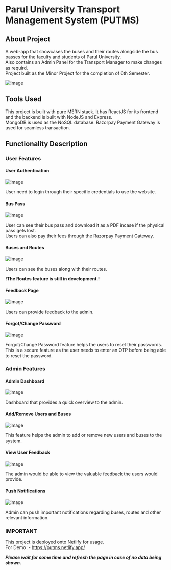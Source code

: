 # Parul University Transport Management System (PUTMS)

## About Project
A web-app that showcases the buses and their routes alongside the bus passes for the faculty and students of Parul University.\
Also contains an Admin Panel for the Transport Manager to make changes as requird.\
Project built as the Minor Project for the completion of 6th Semester.


![image](https://github.com/user-attachments/assets/0c1ddf5a-4c00-4f8a-9b5c-7d9bbe1e05fd)


## Tools Used
This project is built with pure MERN stack. It has ReactJS for its frontend and the backend is built with NodeJS and Express.\
MongoDB is used as the NoSQL database. Razorpay Payment Gateway is used for seamless transaction.

## Functionality Description 

### User Features
#### User Authentication

![image](https://github.com/user-attachments/assets/b4f6f938-d4bb-4ab3-a38e-9f1d65d3fa3c)

User need to login through their specific credentials to use the website. 

#### Bus Pass

![image](https://github.com/user-attachments/assets/671f751b-2b09-4e60-b8ce-96052b3dbcb7)


User can see their bus pass and download it as a PDF incase if the physical pass gets lost.\
Users can also pay their fees through the Razorpay Payment Gateway.

#### Buses and Routes 

![image](https://github.com/user-attachments/assets/d7c0a886-6947-4984-a9a5-7dece63cf271)

Users can see the buses along with their routes.

**!The Routes feature is still in development.!**

#### Feedback Page

![image](https://github.com/user-attachments/assets/15065a8c-fe41-4034-be5f-68a70c3b66a2)

Users can provide feedback to the admin.

#### Forgot/Change Password

![image](https://github.com/user-attachments/assets/5ca53d1b-7492-481e-b34f-3db5bd0d7c0d)

Forgot/Change Password feature helps the users to reset their passwords. This is a secure feature as the user needs to enter an OTP before being able to reset the password.

### Admin Features

#### Admin Dashboard

![image](https://github.com/user-attachments/assets/97bad4a5-9d96-4e96-92ab-4357e30eb839)

Dashboard that provides a quick overview to the admin.

#### Add/Remove Users and Buses

![image](https://github.com/user-attachments/assets/704fbec9-3fca-49bf-9a7c-3489e2f30331)

This feature helps the admin to add or remove new users and buses to the system.

#### View User Feedback

![image](https://github.com/user-attachments/assets/1f1f5ef0-e934-4eb5-9378-ae09ea7b8ae9)

The admin would be able to view the valuable feedback the users would provide.

#### Push Notifications

![image](https://github.com/user-attachments/assets/e033b811-2ca2-41bf-8936-78f69f29fde6)

Admin can push important notifications regarding buses, routes and other relevant information.

### IMPORTANT 
This project is deployed onto Netlify for usage.\
For Demo :- https://putms.netlify.app/

***Please wait for some time and refresh the page in case of no data being shown.***




